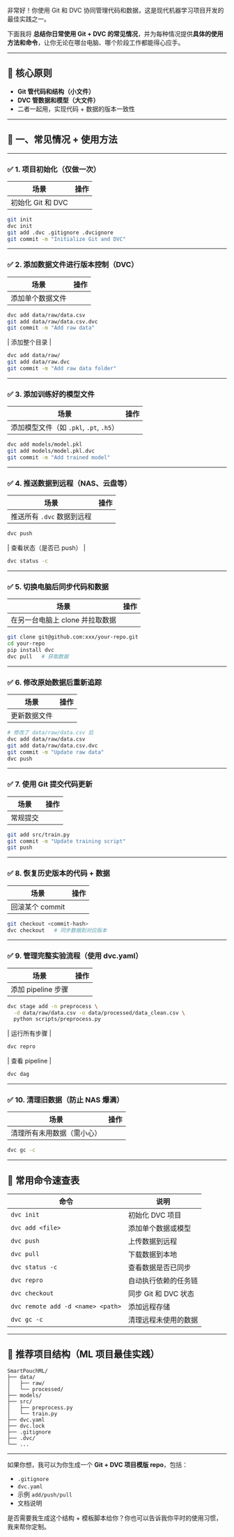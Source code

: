 非常好！你使用 Git 和 DVC 协同管理代码和数据，这是现代机器学习项目开发的最佳实践之一。

下面我将 **总结你日常使用 Git + DVC 的常见情况**，并为每种情况提供**具体的使用方法和命令**，让你无论在哪台电脑、哪个阶段工作都能得心应手。

---

## 🧠 核心原则

* **Git 管代码和结构（小文件）**
* **DVC 管数据和模型（大文件）**
* 二者一起用，实现代码 + 数据的版本一致性

---

## 🧾 一、常见情况 + 使用方法

---

### ✅ 1. 项目初始化（仅做一次）

| 场景            | 操作 |
| ------------- | -- |
| 初始化 Git 和 DVC |    |

```bash
git init
dvc init
git add .dvc .gitignore .dvcignore
git commit -m "Initialize Git and DVC"
```

---

### ✅ 2. 添加数据文件进行版本控制（DVC）

| 场景       | 操作 |
| -------- | -- |
| 添加单个数据文件 |    |

```bash
dvc add data/raw/data.csv
git add data/raw/data.csv.dvc
git commit -m "Add raw data"
```

\| 添加整个目录 |

```bash
dvc add data/raw/
git add data/raw.dvc
git commit -m "Add raw data folder"
```

---

### ✅ 3. 添加训练好的模型文件

| 场景                             | 操作 |
| ------------------------------ | -- |
| 添加模型文件（如 `.pkl`, `.pt`, `.h5`） |    |

```bash
dvc add models/model.pkl
git add models/model.pkl.dvc
git commit -m "Add trained model"
```

---

### ✅ 4. 推送数据到远程（NAS、云盘等）

| 场景                | 操作 |
| ----------------- | -- |
| 推送所有 `.dvc` 数据到远程 |    |

```bash
dvc push
```

\| 查看状态（是否已 push） |

```bash
dvc status -c
```

---

### ✅ 5. 切换电脑后同步代码和数据

| 场景                  | 操作 |
| ------------------- | -- |
| 在另一台电脑上 clone 并拉取数据 |    |

```bash
git clone git@github.com:xxx/your-repo.git
cd your-repo
pip install dvc
dvc pull   # 获取数据
```

---

### ✅ 6. 修改原始数据后重新追踪

| 场景     | 操作 |
| ------ | -- |
| 更新数据文件 |    |

```bash
# 修改了 data/raw/data.csv 后
dvc add data/raw/data.csv
git add data/raw/data.csv.dvc
git commit -m "Update raw data"
dvc push
```

---

### ✅ 7. 使用 Git 提交代码更新

| 场景   | 操作 |
| ---- | -- |
| 常规提交 |    |

```bash
git add src/train.py
git commit -m "Update training script"
git push
```

---

### ✅ 8. 恢复历史版本的代码 + 数据

| 场景          | 操作 |
| ----------- | -- |
| 回滚某个 commit |    |

```bash
git checkout <commit-hash>
dvc checkout   # 同步数据到对应版本
```

---

### ✅ 9. 管理完整实验流程（使用 dvc.yaml）

| 场景             | 操作 |
| -------------- | -- |
| 添加 pipeline 步骤 |    |

```bash
dvc stage add -n preprocess \
  -d data/raw/data.csv -o data/processed/data_clean.csv \
  python scripts/preprocess.py
```

\| 运行所有步骤 |

```bash
dvc repro
```

\| 查看 pipeline |

```bash
dvc dag
```

---

### ✅ 10. 清理旧数据（防止 NAS 爆满）

| 场景            | 操作 |
| ------------- | -- |
| 清理所有未用数据（需小心） |    |

```bash
dvc gc -c
```

---

## 🧰 常用命令速查表

| 命令                                | 说明              |
| --------------------------------- | --------------- |
| `dvc init`                        | 初始化 DVC 项目      |
| `dvc add <file>`                  | 添加单个数据或模型       |
| `dvc push`                        | 上传数据到远程         |
| `dvc pull`                        | 下载数据到本地         |
| `dvc status -c`                   | 查看数据是否已同步       |
| `dvc repro`                       | 自动执行依赖的任务链      |
| `dvc checkout`                    | 同步 Git 和 DVC 状态 |
| `dvc remote add -d <name> <path>` | 添加远程存储          |
| `dvc gc -c`                       | 清理远程未使用的数据      |

---

## 📝 推荐项目结构（ML 项目最佳实践）

```text
SmartPouchML/
├── data/
│   ├── raw/
│   └── processed/
├── models/
├── src/
│   ├── preprocess.py
│   └── train.py
├── dvc.yaml
├── dvc.lock
├── .gitignore
├── .dvc/
└── ...
```

---

如果你想，我可以为你生成一个 **Git + DVC 项目模版 repo**，包括：

* `.gitignore`
* `dvc.yaml`
* 示例 `add/push/pull`
* 文档说明

是否需要我生成这个结构 + 模板脚本给你？你也可以告诉我你平时的使用习惯，我来帮你定制。
